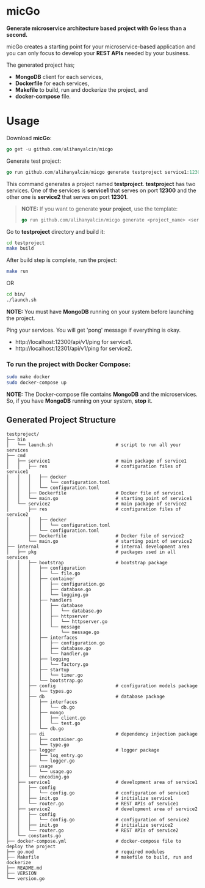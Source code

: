 # micGo
**Generate microservice architecture based project with Go less than a second.**

micGo creates a starting point for your microservice-based application and you can only focus to develop your **REST APIs** needed by your business. 

The generated project has; 
* **MongoDB** client for each services, 
* **Dockerfile** for each services, 
* **Makefile** to build, run and dockerize the project, and
* **docker-compose** file.

# Usage

Download **micGo**:
```go
go get -u github.com/alihanyalcin/micgo
```
Generate test project:
```go
go run github.com/alihanyalcin/micgo generate testproject service1:12300 service2:12301
```
This command generates a project named **testproject**. **testproject** has two services. One of the services is **service1** that serves on port **12300** and the other one is **service2** that serves on port **12301**.


>**NOTE:** If you want to generate **your project**, use the template:
>```go
>go run github.com/alihanyalcin/micgo generate <project_name> <service_name1>:<service_port1> ><service_name2>:<service_port2> ... <service_nameX>:<service_portX>
>```


Go to **testproject** directory and build it: 
```sh
cd testproject
make build
```
After build step is complete, run the project:
```sh
make run
```
OR
```sh
cd bin/
./launch.sh
```
**NOTE:** You must have **MongoDB** running on your system before launching the project.

Ping your services. You will get 'pong' message if everything is okay.
- http://localhost:12300/api/v1/ping for service1.
- http://localhost:12301/api/v1/ping for service2.

### To run the project with Docker Compose:
```sh
sudo make docker
sudo docker-compose up
```
**NOTE:** The Docker-compose file contains **MongoDB** and the microservices. So, if you have **MongoDB** running on your system, **stop** it. 

## Generated Project Structure
```
testproject/
├── bin
│   └── launch.sh                       # script to run all your services
├── cmd
│   ├── service1                        # main package of service1
│   │   ├── res                         # configuration files of service1
│   │   │   ├── docker
│   │   │   │   └── configuration.toml
│   │   │   └── configuration.toml
│   │   ├── Dockerfile                  # Docker file of service1
│   │   └── main.go                     # starting point of service1
│   └── service2                        # main package of service2
│       ├── res                         # configuration files of service2 
│       │   ├── docker
│       │   │   └── configuration.toml
│       │   └── configuration.toml
│       ├── Dockerfile                  # Docker file of service2
│       └── main.go                     # starting point of service2
├── internal                            # internal development area
│   ├── pkg                             # packages used in all services
│   │   ├── bootstrap                   # bootstrap package
│   │   │   ├── configuration
│   │   │   │   └── file.go
│   │   │   ├── container
│   │   │   │   ├── configuration.go
│   │   │   │   ├── database.go
│   │   │   │   └── logging.go
│   │   │   ├── handlers
│   │   │   │   ├── database
│   │   │   │   │   └── database.go
│   │   │   │   ├── httpserver
│   │   │   │   │   └── httpserver.go
│   │   │   │   └── message
│   │   │   │       └── message.go
│   │   │   ├── interfaces
│   │   │   │   ├── configuration.go
│   │   │   │   ├── database.go
│   │   │   │   └── handler.go
│   │   │   ├── logging
│   │   │   │   └── factory.go
│   │   │   ├── startup
│   │   │   │   └── timer.go
│   │   │   └── bootstrap.go
│   │   ├── config                      # configuration models package
│   │   │   └── types.go
│   │   ├── db                          # database package
│   │   │   ├── interfaces
│   │   │   │   └── db.go
│   │   │   ├── mongo
│   │   │   │   ├── client.go
│   │   │   │   └── test.go
│   │   │   └── db.go
│   │   ├── di                          # dependency injection package
│   │   │   ├── container.go
│   │   │   └── type.go
│   │   ├── logger                      # logger package
│   │   │   ├── log_entry.go
│   │   │   └── logger.go
│   │   ├── usage
│   │   │   └── usage.go
│   │   └── encoding.go
│   ├── service1                        # development area of service1
│   │   ├── config
│   │   │   └── config.go               # configuration of service1
│   │   ├── init.go                     # initialize service1
│   │   └── router.go                   # REST APIs of service1
│   ├── service2                        # development area of service2
│   │   ├── config
│   │   │   └── config.go               # configuration of service2
│   │   ├── init.go                     # initialize service2
│   │   └── router.go                   # REST APIs of service2
│   └── constants.go
├── docker-compose.yml                  # docker-compose file to deploy the project
├── go.mod                              # required modules
├── Makefile                            # makefile to build, run and dockerize
├── README.md
├── VERSION
└── version.go
```

